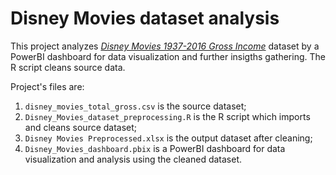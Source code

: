 # Disney Movies dataset analysis
This project analyzes [*Disney Movies 1937-2016 Gross Income*](https://www.kaggle.com/rashikrahmanpritom/disney-movies-19372016-total-gross) dataset by a PowerBI dashboard for data visualization and further insigths gathering.
The R script cleans source data.
 
Project's files are:
1. `disney_movies_total_gross.csv` is the source dataset;
2. `Disney_Movies_dataset_preprocessing.R` is the R script which imports and cleans source dataset;
3. `Disney Movies Preprocessed.xlsx` is the output dataset after cleaning;
4. `Disney_Movies_dashboard.pbix` is a PowerBI dashboard for data visualization and analysis using the cleaned dataset.
